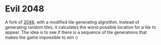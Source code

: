 # Evil 2048
A fork of [2048](https://github.com/gabrielecirulli/2048), with a modified tile generating algroithm. Instead of generating random tiles, it calculates the worst possible location for a tile to appear. The idea is to see if there is a sequence of tile generations that makes the game impossible to win :)
